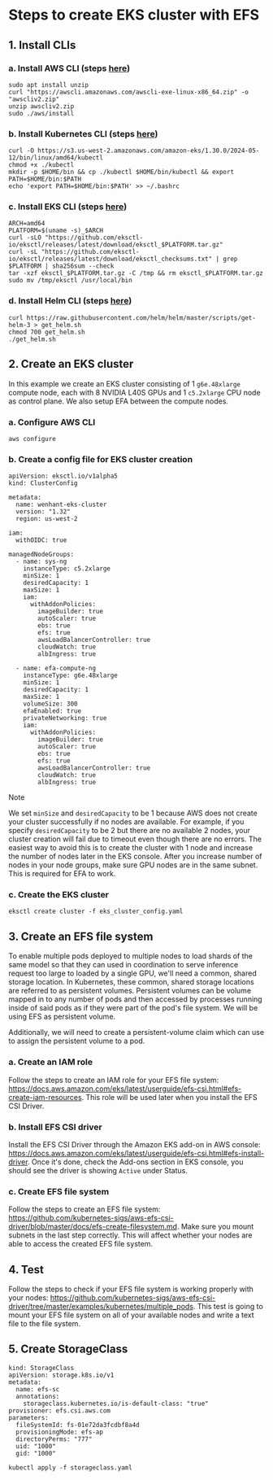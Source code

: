 # Steps to create EKS cluster with EFS

## 1. Install CLIs

### a. Install AWS CLI (steps [here](https://docs.aws.amazon.com/cli/latest/userguide/getting-started-install.html))

```
sudo apt install unzip
curl "https://awscli.amazonaws.com/awscli-exe-linux-x86_64.zip" -o "awscliv2.zip"
unzip awscliv2.zip
sudo ./aws/install
```

### b. Install Kubernetes CLI (steps [here](https://docs.aws.amazon.com/eks/latest/userguide/install-kubectl.html))

```
curl -O https://s3.us-west-2.amazonaws.com/amazon-eks/1.30.0/2024-05-12/bin/linux/amd64/kubectl
chmod +x ./kubectl
mkdir -p $HOME/bin && cp ./kubectl $HOME/bin/kubectl && export PATH=$HOME/bin:$PATH
echo 'export PATH=$HOME/bin:$PATH' >> ~/.bashrc
```

### c. Install EKS CLI (steps [here](https://eksctl.io/installation/))

```
ARCH=amd64
PLATFORM=$(uname -s)_$ARCH
curl -sLO "https://github.com/eksctl-io/eksctl/releases/latest/download/eksctl_$PLATFORM.tar.gz"
curl -sL "https://github.com/eksctl-io/eksctl/releases/latest/download/eksctl_checksums.txt" | grep $PLATFORM | sha256sum --check
tar -xzf eksctl_$PLATFORM.tar.gz -C /tmp && rm eksctl_$PLATFORM.tar.gz
sudo mv /tmp/eksctl /usr/local/bin
```

### d. Install Helm CLI (steps [here](https://docs.aws.amazon.com/eks/latest/userguide/helm.html))

```
curl https://raw.githubusercontent.com/helm/helm/master/scripts/get-helm-3 > get_helm.sh
chmod 700 get_helm.sh
./get_helm.sh
```

## 2. Create an EKS cluster

In this example we create an EKS cluster consisting of 1 `g6e.48xlarge` compute node, each with 8 NVIDIA L40S GPUs and 1 `c5.2xlarge` CPU node as control plane. We also setup EFA between the compute nodes.

### a. Configure AWS CLI

```
aws configure
```

### b. Create a config file for EKS cluster creation

```
apiVersion: eksctl.io/v1alpha5
kind: ClusterConfig

metadata:
  name: wenhant-eks-cluster
  version: "1.32"
  region: us-west-2

iam:
  withOIDC: true

managedNodeGroups:
  - name: sys-ng
    instanceType: c5.2xlarge
    minSize: 1
    desiredCapacity: 1
    maxSize: 1
    iam:
      withAddonPolicies:
        imageBuilder: true
        autoScaler: true
        ebs: true
        efs: true
        awsLoadBalancerController: true
        cloudWatch: true
        albIngress: true

  - name: efa-compute-ng
    instanceType: g6e.48xlarge
    minSize: 1
    desiredCapacity: 1
    maxSize: 1
    volumeSize: 300
    efaEnabled: true
    privateNetworking: true
    iam:
      withAddonPolicies:
        imageBuilder: true
        autoScaler: true
        ebs: true
        efs: true
        awsLoadBalancerController: true
        cloudWatch: true
        albIngress: true
```

> [!NOTE]
> We set `minSize` and `desiredCapacity` to be 1 because AWS does not create your cluster successfully if no nodes are available. For example, if you specify `desiredCapacity` to be 2 but there are no available 2 nodes, your cluster creation will fail due to timeout even though there are no errors. The easiest way to avoid this is to create the cluster with 1 node and increase the number of nodes later in the EKS console. After you increase number of nodes in your node groups, make sure GPU nodes are in the same subnet. This is required for EFA to work.

### c. Create the EKS cluster

```
eksctl create cluster -f eks_cluster_config.yaml
```

## 3. Create an EFS file system

To enable multiple pods deployed to multiple nodes to load shards of the same model so that they can used in coordination to serve inference request too large to loaded by a single GPU, we'll need a common, shared storage location. In Kubernetes, these common, shared storage locations are referred to as persistent volumes. Persistent volumes can be volume mapped in to any number of pods and then accessed by processes running inside of said pods as if they were part of the pod's file system. We will be using EFS as persistent volume.

Additionally, we will need to create a persistent-volume claim which can use to assign the persistent volume to a pod.
### a. Create an IAM role

Follow the steps to create an IAM role for your EFS file system: https://docs.aws.amazon.com/eks/latest/userguide/efs-csi.html#efs-create-iam-resources. This role will be used later when you install the EFS CSI Driver.

### b. Install EFS CSI driver

Install the EFS CSI Driver through the Amazon EKS add-on in AWS console: https://docs.aws.amazon.com/eks/latest/userguide/efs-csi.html#efs-install-driver. Once it's done, check the Add-ons section in EKS console, you should see the driver is showing `Active` under Status.

### c. Create EFS file system

Follow the steps to create an EFS file system: https://github.com/kubernetes-sigs/aws-efs-csi-driver/blob/master/docs/efs-create-filesystem.md. Make sure you mount subnets in the last step correctly. This will affect whether your nodes are able to access the created EFS file system.

## 4. Test

Follow the steps to check if your EFS file system is working properly with your nodes: https://github.com/kubernetes-sigs/aws-efs-csi-driver/tree/master/examples/kubernetes/multiple_pods. This test is going to mount your EFS file system on all of your available nodes and write a text file to the file system.

## 5. Create StorageClass

```
kind: StorageClass
apiVersion: storage.k8s.io/v1
metadata:
  name: efs-sc
  annotations:
    storageclass.kubernetes.io/is-default-class: "true"
provisioner: efs.csi.aws.com
parameters:
  fileSystemId: fs-01e72da3fcdbf8a4d
  provisioningMode: efs-ap
  directoryPerms: "777"
  uid: "1000"
  gid: "1000"
```

```
kubectl apply -f storageclass.yaml
```